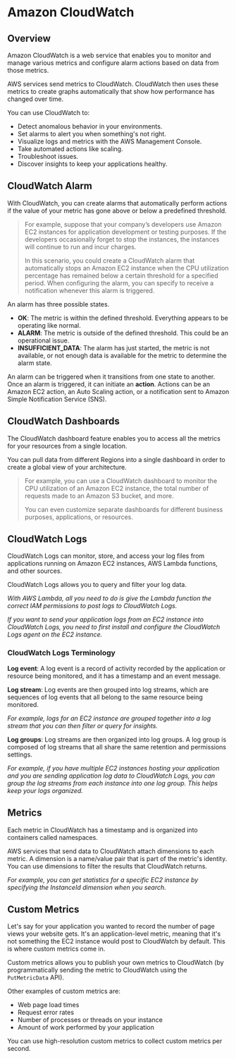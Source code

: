 # Amazon CloudWatch

## Overview

Amazon CloudWatch is a web service that enables you to monitor and manage various metrics and configure alarm actions based on data from those metrics.

AWS services send metrics to CloudWatch. CloudWatch then uses these metrics to create graphs automatically that show how performance has changed over time.

You can use CloudWatch to:

- Detect anomalous behavior in your environments.
- Set alarms to alert you when something's not right.
- Visualize logs and metrics with the AWS Management Console.
- Take automated actions like scaling.
- Troubleshoot issues.
- Discover insights to keep your applications healthy.

## CloudWatch Alarm

With CloudWatch, you can create 
alarms  that automatically perform actions if the value of your metric has gone above or below a predefined threshold. 

> For example, suppose that your company’s developers use Amazon EC2 instances for application development or testing purposes. If the developers occasionally forget to stop the instances, the instances will continue to run and incur charges. 
>
> In this scenario, you could create a CloudWatch alarm that automatically stops an Amazon EC2 instance when the CPU utilization percentage has remained below a certain threshold for a specified period. When configuring the alarm, you can specify to receive a notification whenever this alarm is triggered.

An alarm has three possible states.

- **OK**: The metric is within the defined threshold. Everything appears to be operating like normal.
- **ALARM**: The metric is outside of the defined threshold. This could be an operational issue.
- **INSUFFICIENT_DATA**: The alarm has just started, the metric is not available, or not enough data is available for the metric to determine the alarm state.

An alarm can be triggered when it transitions from one state to another. Once an alarm is triggered, it can initiate an **action**. Actions can be an Amazon EC2 action, an Auto Scaling action, or a notification sent to Amazon Simple Notification Service (SNS).


## CloudWatch Dashboards


The CloudWatch dashboard feature enables you to access all the metrics for your resources from a single location. 

You can pull data from different Regions into a single dashboard in order to create a global view of your architecture.

> For example, you can use a CloudWatch dashboard to monitor the CPU utilization of an Amazon EC2 instance, the total number of requests made to an Amazon S3 bucket, and more.
>
> You can even customize separate dashboards for different business purposes, applications, or resources.


## CloudWatch Logs

CloudWatch Logs can monitor, store, and access your log files from applications running on Amazon EC2 instances, AWS Lambda functions, and other sources.

CloudWatch Logs allows you to query and filter your log data. 

*With AWS Lambda, all you need to do is give the Lambda function the correct IAM permissions to post logs to CloudWatch Logs.* 

*If you want to send your application logs from an EC2 instance into CloudWatch Logs, you need to first install and configure the CloudWatch Logs agent on the EC2 instance.*


### CloudWatch Logs Terminology

**Log event**: A log event is a record of activity recorded by the application or resource being monitored, and it has a timestamp and an event message.

**Log stream**: Log events are then grouped into log streams, which are sequences of log events that all belong to the same resource being monitored.

*For example, logs for an EC2 instance are grouped together into a log stream that you can then filter or query for insights.*

**Log groups**: Log streams are then organized into log groups. A log group is composed of log streams that all share the same retention and permissions settings.

*For example, if you have multiple EC2 instances hosting your application and you are sending application log data to CloudWatch Logs, you can group the log streams from each instance into one log group. This helps keep your logs organized.*


## Metrics

Each metric in CloudWatch has a timestamp and is organized into containers called namespaces.

AWS services that send data to CloudWatch attach dimensions to each metric. A dimension is a name/value pair that is part of the metric's identity. You can use dimensions to filter the results that CloudWatch returns.

*For example, you can get statistics for a specific EC2 instance by specifying the InstanceId dimension when you search.*


## Custom Metrics

Let's say for your application you wanted to record the number of page views your website gets. It's an application-level metric, meaning that it's not something the EC2 instance would post to CloudWatch by default. This is where custom metrics come in. 

Custom metrics allows you to publish your own metrics to CloudWatch (by programmatically sending the metric to CloudWatch using the `PutMetricData` API).

Other examples of custom metrics are: 

- Web page load times
- Request error rates
- Number of processes or threads on your instance
- Amount of work performed by your application

You can use high-resolution custom metrics to collect custom metrics  per second.
